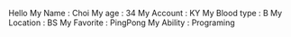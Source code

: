 Hello
My Name : Choi
My age : 34
My Account : KY
My Blood type : B
My Location : BS
My Favorite : PingPong
My Ability : Programing